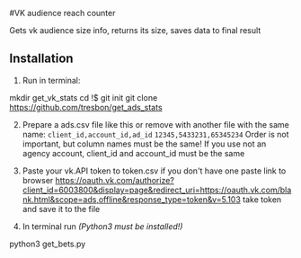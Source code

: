 #VK audience reach counter

Gets vk audience size info, returns its size, saves data to final result

## Installation

1. Run in terminal:

mkdir get_vk_stats
cd !$
git init
git clone https://github.com/tresbon/get_ads_stats

2. Prepare a ads.csv file like this or remove with another file with the same name:
`client_id,account_id,ad_id`
`12345,5433231,65345234`
Order is not important, but column names must be the same!
If you use not an agency account, client_id and account_id must be the same

3. Paste your vk.API token to token.csv
if you don't have one paste link to browser
https://oauth.vk.com/authorize?client_id=6003800&display=page&redirect_uri=https://oauth.vk.com/blank.html&scope=ads,offline&response_type=token&v=5.103
take token and save it to the file

4. In terminal run _(Python3 must be installed!)_

python3 get_bets.py




